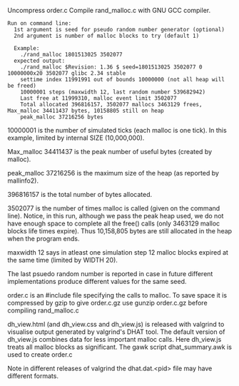 Uncompress order.c Compile rand_malloc.c with GNU GCC compiler.
```
Run on command line:
  1st argument is seed for pseudo random number generator (optional)
  2nd argument is number of malloc blocks to try (default 1)

  Example:
    ./rand_malloc 1801513025 3502077
  expected output:
    ./rand_malloc $Revision: 1.36 $ seed=1801513025 3502077 0 10000000x20 3502077 glibc 2.34 stable
    settime index 11991991 out of bounds 10000000 (not all heap will be freed)
    10000001 steps (maxwidth 12, last random number 539682942)
    Last free at 11999310, malloc event limit 3502077
    Total allocated 396816157, 3502077 mallocs 3463129 frees, Max_malloc 34411437 bytes, 10158805 still on heap
    peak_malloc 37216256 bytes
```

  10000001 is the number of simulated ticks (each malloc is one tick). In this example, limited by internal SIZE (10,000,000).

  Max_malloc 34411437 is the peak number of useful bytes (created by malloc).

  peak_malloc 37216256 is the maximum size of the heap (as reported by mallinfo2).

  396816157 is the total number of bytes allocated.

  3502077 is the number of times malloc is called (given on the command line).
  Notice, in this run, although we pass the peak heap used, we do not have enough space to complete
  all the free() calls (only 3463129 malloc blocks life times expire).
  Thus 10,158,805 bytes are still allocated in the heap when the program ends.
  
  maxwidth 12 says in atleast one simulation step 12 malloc blocks expired at the same time (limited by WIDTH 20).
  
  The last psuedo random number is reported in case in future different implementations
  produce different values for the same seed.

order.c is an #include file specifying the calls to malloc. To save space it is compressed by gzip to give order.c.gz
use gunzip order.c.gz before compiling rand_malloc.c

dh_view.html (and dh_view.css and dh_view.js) is released with valgrind to visualise output generated by valgrind's DHAT tool.
The default version of dh_view.js combines data for less important malloc calls. Here dh_view.js treats all malloc blocks as significant.
The gawk script dhat_summary.awk is used to create order.c

Note in different releases of valgrind the dhat.dat.\<pid\> file may have different formats.
